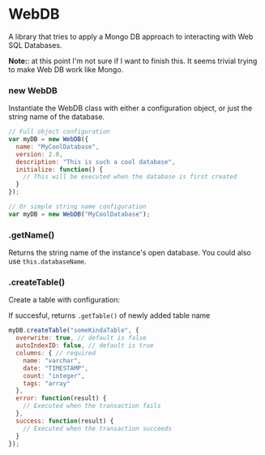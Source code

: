 # WebDB

A library that tries to apply a Mongo DB approach to interacting with Web SQL Databases.

**Note:**: at this point I'm not sure if I want to finish this. It seems trivial trying to make Web DB work like Mongo.

### new WebDB

Instantiate the WebDB class with either a configuration object, or just the string name of the database.

```javascript
// Full object configuration
var myDB = new WebDB({
  name: "MyCoolDatabase",
  version: 2.0,
  description: "This is such a cool database",
  initialize: function() {
    // This will be executed when the database is first created
  }
});

// Or simple string name configuration
var myDB = new WebDB("MyCoolDatabase");
```

### .getName()
Returns the string name of the instance's open database. You could also use `this.databaseName`.

### .createTable()
Create a table with configuration:

If succesful, returns `.getTable()` of newly added table name

```javascript
myDB.createTable("someKindaTable", {
  overwrite: true, // default is false
  autoIndexID: false, // default is true
  columns: { // required
    name: "varchar",
    date: "TIMESTAMP",
    count: "integer",
    tags: "array"
  },
  error: function(result) {
    // Executed when the transaction fails
  },
  success: function(result) {
    // Executed when the transaction succeeds
  }
});
```
